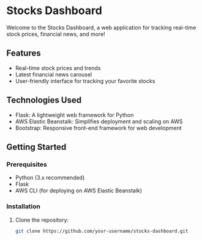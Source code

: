 # Stocks Dashboard

Welcome to the Stocks Dashboard, a web application for tracking real-time stock prices, financial news, and more!

## Features

- Real-time stock prices and trends
- Latest financial news carousel
- User-friendly interface for tracking your favorite stocks

## Technologies Used

- Flask: A lightweight web framework for Python
- AWS Elastic Beanstalk: Simplifies deployment and scaling on AWS
- Bootstrap: Responsive front-end framework for web development

## Getting Started

### Prerequisites

- Python (3.x recommended)
- Flask
- AWS CLI (for deploying on AWS Elastic Beanstalk)

### Installation

1. Clone the repository:

   ```bash
   git clone https://github.com/your-username/stocks-dashboard.git
